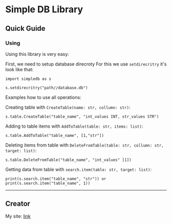 # Simple DB Library #

## Quick Guide ##

### Using ###

Using this library is very easy:

First, we need to setup database direcroty
For this we use `setdirecritry` it's look like that:

    import simpledb as s

    s.setdirecritry("path//database.db")


Examples how to use all operations:

Creating table with `CreateTable(name: str, collumn: str)`:

    s.table.CreateTable("table_name", "int_values INT, str_values STR")


Adding to table items with `AddToTable(table: str, items: list)`:

    s.table.AddToTable("table_name", [1,"str"])


Deleting items from table with `DeleteFromTable(table: str, collumn: str, target: list)`:

    s.table.DeleteFromTable("table_name", "int_values" [1])


Getting data from table with `search.item(table: str, target: list)`:

    print(s.search.item("table_name", "str")) or print(s.search.item("table_name", 1))



----------


## Creator ##
My site: [link](https://johnywessel.github.io/) 
